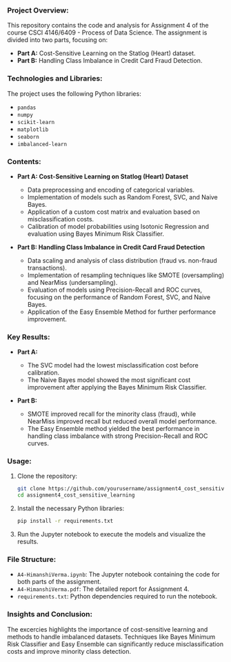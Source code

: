 ### Project Overview:
This repository contains the code and analysis for Assignment 4 of the course CSCI 4146/6409 - Process of Data Science. The assignment is divided into two parts, focusing on:
- **Part A:** Cost-Sensitive Learning on the Statlog (Heart) dataset.
- **Part B:** Handling Class Imbalance in Credit Card Fraud Detection.

### Technologies and Libraries:
The project uses the following Python libraries:
- `pandas`
- `numpy`
- `scikit-learn`
- `matplotlib`
- `seaborn`
- `imbalanced-learn`

### Contents:
- **Part A: Cost-Sensitive Learning on Statlog (Heart) Dataset**
  - Data preprocessing and encoding of categorical variables.
  - Implementation of models such as Random Forest, SVC, and Naive Bayes.
  - Application of a custom cost matrix and evaluation based on misclassification costs.
  - Calibration of model probabilities using Isotonic Regression and evaluation using Bayes Minimum Risk Classifier.

- **Part B: Handling Class Imbalance in Credit Card Fraud Detection**
  - Data scaling and analysis of class distribution (fraud vs. non-fraud transactions).
  - Implementation of resampling techniques like SMOTE (oversampling) and NearMiss (undersampling).
  - Evaluation of models using Precision-Recall and ROC curves, focusing on the performance of Random Forest, SVC, and Naive Bayes.
  - Application of the Easy Ensemble Method for further performance improvement.

### Key Results:
- **Part A:**
  - The SVC model had the lowest misclassification cost before calibration.
  - The Naive Bayes model showed the most significant cost improvement after applying the Bayes Minimum Risk Classifier.

- **Part B:**
  - SMOTE improved recall for the minority class (fraud), while NearMiss improved recall but reduced overall model performance.
  - The Easy Ensemble method yielded the best performance in handling class imbalance with strong Precision-Recall and ROC curves.

### Usage:
1. Clone the repository:
    ```bash
    git clone https://github.com/yourusername/assignment4_cost_sensitive_learning.git
    cd assignment4_cost_sensitive_learning
    ```

2. Install the necessary Python libraries:
    ```bash
    pip install -r requirements.txt
    ```

3. Run the Jupyter notebook to execute the models and visualize the results.

### File Structure:
- `A4-HimanshiVerma.ipynb`: The Jupyter notebook containing the code for both parts of the assignment.
- `A4-HimanshiVerma.pdf`: The detailed report for Assignment 4.
- `requirements.txt`: Python dependencies required to run the notebook.

### Insights and Conclusion:
The excercies highlights the importance of cost-sensitive learning and methods to handle imbalanced datasets. Techniques like Bayes Minimum Risk Classifier and Easy Ensemble can significantly reduce misclassification costs and improve minority class detection.



